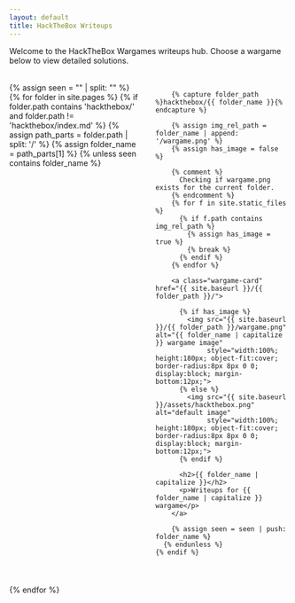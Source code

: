 ```yaml
---
layout: default
title: HackTheBox Writeups
---
```


Welcome to the HackTheBox Wargames writeups hub. Choose a wargame below to view detailed solutions.

<style>
  .wargame-container {
    display: grid;
    grid-template-columns: repeat(auto-fit, minmax(200px, 1fr));
    gap: 1.5rem;
    margin-top: 2rem;
  }

  .wargame-card {
    background-color: #34495e;
    color: #ecf0f1;
    border-radius: 10px;
    padding: 1rem;
    text-align: center;
    box-shadow: 0 4px 8px rgba(0,0,0,0.1);
    transition: transform 0.2s ease;
    text-decoration: none;
    overflow: hidden;  /* Ensures the content stays inside the container */
  }

  .wargame-card:hover {
    transform: scale(1.05);
    background-color: #16a085;
    color: #fff;
  }

  .wargame-card img {
    width: 100%;
    height: 180px;  /* Fixed height */
    object-fit: cover;  /* Ensures the image covers the area without distortion */
    border-radius: 8px 8px 0 0;
    display: block;
    margin-bottom: 12px;
  }

  .wargame-card h2 {
    font-size: 1.1rem;
    margin: 0.5rem 0;
  }

  .wargame-card p {
    font-size: 0.9rem;
    color: #bdc3c7;
  }
</style>



<div class="wargame-container">
  {% assign seen = "" | split: "" %}
  {% for folder in site.pages %}
    {% if folder.path contains 'hackthebox/' and folder.path != 'hackthebox/index.md' %}
      {% assign path_parts = folder.path | split: '/' %}
      {% assign folder_name = path_parts[1] %}
      {% unless seen contains folder_name %}
        
        {% capture folder_path %}hackthebox/{{ folder_name }}{% endcapture %}
        
        {% assign img_rel_path = folder_name | append: '/wargame.png' %}
        {% assign has_image = false %}
        
        {% comment %}
          Checking if wargame.png exists for the current folder.
        {% endcomment %}
        {% for f in site.static_files %}
          {% if f.path contains img_rel_path %}
            {% assign has_image = true %}
            {% break %}
          {% endif %}
        {% endfor %}

        <a class="wargame-card" href="{{ site.baseurl }}/{{ folder_path }}/">
          
          {% if has_image %}
            <img src="{{ site.baseurl }}/{{ folder_path }}/wargame.png" alt="{{ folder_name | capitalize }} wargame image"
                 style="width:100%; height:180px; object-fit:cover; border-radius:8px 8px 0 0; display:block; margin-bottom:12px;">
          {% else %}
            <img src="{{ site.baseurl }}/assets/hackthebox.png" alt="default image"
                 style="width:100%; height:180px; object-fit:cover; border-radius:8px 8px 0 0; display:block; margin-bottom:12px;">
          {% endif %}
          
          <h2>{{ folder_name | capitalize }}</h2>
          <p>Writeups for {{ folder_name | capitalize }} wargame</p>
        </a>

        {% assign seen = seen | push: folder_name %}
      {% endunless %}
    {% endif %}
  {% endfor %}
</div>
